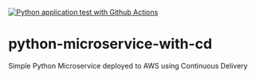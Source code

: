 [![Python application test with Github Actions](https://github.com/daniel-duhnev/python-microservice-with-cd/actions/workflows/devops.yaml/badge.svg)](https://github.com/daniel-duhnev/python-microservice-with-cd/actions/workflows/devops.yaml)

# python-microservice-with-cd
Simple Python Microservice deployed to AWS using Continuous Delivery
